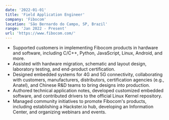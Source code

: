 ```yaml
---
date: '2022-01-01'
title: 'Field Application Engineer'
company: 'Fibocom'
location: 'São Bernardo do Campo, SP, Brazil'
range: 'Jan 2022 - Present'
url: 'https://www.fibocom.com/'
---
```


- Supported customers in implementing Fibocom products in hardware and software, including C/C++, Python, JavaScript, Linux, Android, and more.
- Assisted with hardware migration, schematic and layout design, laboratory testing, and end-product certification.
- Designed embedded systems for 4G and 5G connectivity, collaborating with customers, manufacturers, distributors, certification agencies (e.g., Anatel), and Chinese R&D teams to bring designs into production.
- Authored technical application notes, developed customized embedded software, and contributed drivers to the official Linux Kernel repository.
- Managed community initiatives to promote Fibocom's products, including establishing a Hackster.io hub, developing an Information Center, and organizing webinars and events.
